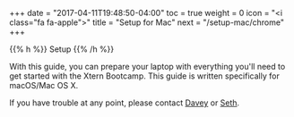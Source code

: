 +++
date = "2017-04-11T19:48:50-04:00"
toc = true
weight = 0
icon = "<i class=\"fa fa-apple\"></i>"
title = "Setup for Mac"
next = "/setup-mac/chrome"
+++

{{% h %}}
<i class="fa fa-apple"></i> Setup
{{% /h %}}

With this guide, you can prepare your laptop with everything you'll need to get started with the Xtern Bootcamp. This guide is written specifically for macOS/Mac OS X.

If you have trouble at any point, please contact [Davey](mailto:dave@getfretless.com) or [Seth](mailto:seth@getfretless.com).